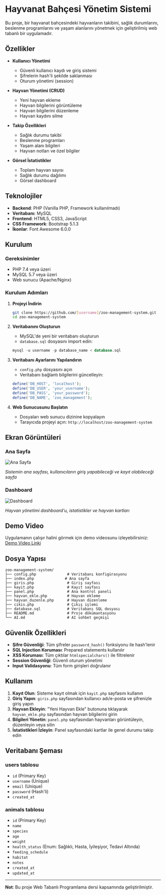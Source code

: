 # Hayvanat Bahçesi Yönetim Sistemi

Bu proje, bir hayvanat bahçesindeki hayvanların takibini, sağlık durumlarını, beslenme programlarını ve yaşam alanlarını yönetmek için geliştirilmiş web tabanlı bir uygulamadır.

## Özellikler

- **Kullanıcı Yönetimi**
  - Güvenli kullanıcı kaydı ve giriş sistemi
  - Şifrelerin hash'li şekilde saklanması
  - Oturum yönetimi (session)

- **Hayvan Yönetimi (CRUD)**
  - Yeni hayvan ekleme
  - Hayvan bilgilerini görüntüleme
  - Hayvan bilgilerini düzenleme
  - Hayvan kaydını silme

- **Takip Özellikleri**
  - Sağlık durumu takibi
  - Beslenme programları
  - Yaşam alanı bilgileri
  - Hayvan notları ve özel bilgiler

- **Görsel İstatistikler**
  - Toplam hayvan sayısı
  - Sağlık durumu dağılımı
  - Görsel dashboard

## Teknolojiler

- **Backend**: PHP (Vanilla PHP, Framework kullanılmadı)
- **Veritabanı**: MySQL
- **Frontend**: HTML5, CSS3, JavaScript
- **CSS Framework**: Bootstrap 5.1.3
- **İkonlar**: Font Awesome 6.0.0

## Kurulum

### Gereksinimler
- PHP 7.4 veya üzeri
- MySQL 5.7 veya üzeri
- Web sunucu (Apache/Nginx)

### Kurulum Adımları

1. **Projeyi İndirin**
   ```bash
   git clone https://github.com/[username]/zoo-management-system.git
   cd zoo-management-system
   ```

2. **Veritabanını Oluşturun**
   - MySQL'de yeni bir veritabanı oluşturun
   - `database.sql` dosyasını import edin:
   ```sql
   mysql -u username -p database_name < database.sql
   ```

3. **Veritabanı Ayarlarını Yapılandırın**
   - `config.php` dosyasını açın
   - Veritabanı bağlantı bilgilerini güncelleyin:
   ```php
   define('DB_HOST', 'localhost');
   define('DB_USER', 'your_username');
   define('DB_PASS', 'your_password');
   define('DB_NAME', 'zoo_management');
   ```

4. **Web Sunucusunu Başlatın**
   - Dosyaları web sunucu dizinine kopyalayın
   - Tarayıcıda projeyi açın: `http://localhost/zoo-management-system`

## Ekran Görüntüleri

### Ana Sayfa
![Ana Sayfa](screenshots/homepage.png)

*Sistemin ana sayfası, kullanıcıların giriş yapabileceği ve kayıt olabileceği sayfa*

### Dashboard
![Dashboard](screenshots/dashboard.png)

*Hayvan yönetimi dashboard'u, istatistikler ve hayvan kartları*

## Demo Video

Uygulamanın çalışır halini görmek için demo videosunu izleyebilirsiniz:
[Demo Video Linki](https://youtube.com/watch?v=demo-video-link)

## Dosya Yapısı

```
zoo-management-system/
├── config.php              # Veritabanı konfigürasyonu
├── index.php              # Ana sayfa
├── giris.php               # Giriş sayfası
├── kayit.php               # Kayıt sayfası
├── panel.php               # Ana kontrol paneli
├── hayvan_ekle.php         # Hayvan ekleme
├── hayvan_duzenle.php      # Hayvan düzenleme
├── cikis.php               # Çıkış işlemi
├── database.sql            # Veritabanı SQL dosyası
├── README.md               # Proje dökümantasyonu
└── AI.md                   # AI sohbet geçmişi
```

## Güvenlik Özellikleri

- **Şifre Güvenliği**: Tüm şifreler `password_hash()` fonksiyonu ile hash'lenir
- **SQL Injection Koruması**: Prepared statements kullanılır
- **XSS Koruması**: Tüm çıktılar `htmlspecialchars()` ile filtrelenir
- **Session Güvenliği**: Güvenli oturum yönetimi
- **Input Validasyonu**: Tüm form girişleri doğrulanır

## Kullanım

1. **Kayıt Olun**: Sisteme kayıt olmak için `kayit.php` sayfasını kullanın
2. **Giriş Yapın**: `giris.php` sayfasından kullanıcı adı/e-posta ve şifrenizle giriş yapın
3. **Hayvan Ekleyin**: "Yeni Hayvan Ekle" butonuna tıklayarak `hayvan_ekle.php` sayfasından hayvan bilgilerini girin
4. **Bilgileri Yönetin**: `panel.php` sayfasından hayvanları görüntüleyin, düzenleyin veya silin
5. **İstatistikleri İzleyin**: Panel sayfasındaki kartlar ile genel durumu takip edin

## Veritabanı Şeması

### users tablosu
- `id` (Primary Key)
- `username` (Unique)
- `email` (Unique)
- `password` (Hash'li)
- `created_at`

### animals tablosu
- `id` (Primary Key)
- `name`
- `species`
- `age`
- `weight`
- `health_status` (Enum: Sağlıklı, Hasta, İyileşiyor, Tedavi Altında)
- `feeding_schedule`
- `habitat`
- `notes`
- `created_at`
- `updated_at`
---

**Not**: Bu proje Web Tabanlı Programlama dersi kapsamında geliştirilmiştir. 
